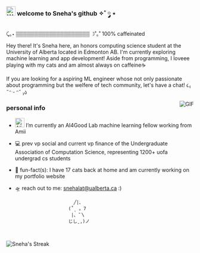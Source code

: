 ### <img src="https://raw.githubusercontent.com/Tarikul-Islam-Anik/Animated-Fluent-Emojis/master/Emojis/People%20with%20professions/Woman%20Technologist%20Medium-Dark%20Skin%20Tone.png" alt="Woman Technologist Medium-Dark Skin Tone" width="25" height="25" /></a> welcome to Sneha's github ✧˚ ༘ ⋆

⤹｡⋆ ▒▒▒▒▒▒▒▒▒▒▒▒▒▒▒▒▒▒▒▒ ☽˚｡˚ 100% caffeinated
<br />

Hey there! It's Sneha here, an honors computing science student at the University of Alberta located in Edmonton AB.  I'm currently exploring machine learning and app development! Aside from programming, I loveee playing with my cats and am almost always on caffeine☕️ 


If you are looking for a aspiring ML engineer whose not only passionate about programming but the welfere of tech community, let's have a chat!      ૮₍ ˶ᵔ ᵕ ᵔ˶ ₎ა

 <img align="right" alt="GIF" src="https://media.giphy.com/media/v1.Y2lkPTc5MGI3NjExbDE1aDJod3U1eWJyaG54OXFsZXNlcXd0b3hzbTZvOW9vamZ5cjd3OSZlcD12MV9pbnRlcm5hbF9naWZfYnlfaWQmY3Q9Zw/lkceXNDw4Agryfrwz8/giphy.gif" />

<h3>personal info</h3>

- <img src="https://raw.githubusercontent.com/Tarikul-Islam-Anik/Telegram-Animated-Emojis/main/Smileys/Alien%20Monster.webp" alt="Alien Monster" width="25" height="25" /> I’m currently an AI4Good Lab machine learning fellow working from Amii
- 💻 prev vp social and current vp finance of the Undergraduate Association of Computation Science, representing 1200+ uofa undergrad cs students
- 💫 fun-fact(s): I have 17 cats back at home and am currently working on my portfolio website 
- 🛸 reach out to me: snehalat@ualberta.ca :)

                            ╱|、
                          (˚ˎ 。7    
                           |、˜〵          
                          じしˍ,)ノ


<br />

![Sneha's Streak](https://github-readme-streak-stats.herokuapp.com/?user=snoopyygeek&theme=radical&hide_border=false)

<!---
reinesana/reinesana is a ✨ special ✨ repository because its `README.md` (this file) appears on your GitHub profile.
You can click the Preview link to take a look at your changes.
--->
